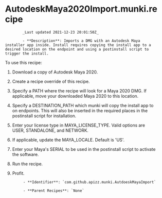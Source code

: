 # AutodeskMaya2020Import.munki.recipe

            _Last updated 2021-12-23 20:01:50Z_

            - **Description**: Imports a DMG with an Autodesk Maya installer app inside. Install requires copying the install app to a desired location on the endpoint and using a postinstall script to trigger the install.

To use this recipe:

1) Download a copy of Autodesk Maya 2020.
2) Create a recipe override of this recipe.
3) Specify a PATH where the recipe will look for a Maya 2020 DMG. If applicable, move your downloaded Maya 2020 to this location.
4) Specify a DESTINATION_PATH which munki will copy the install app to on endpoints. This will also be inserted in the required places in the postinstall script for installation.
5) Enter your license type in MAYA_LICENSE_TYPE. Valid options are USER, STANDALONE, and NETWORK.
6) If applicable, update the MAYA_LOCALE. Default is 'US'.
7) Enter your Maya's SERIAL to be used in the postinstall script to activate the software.
8) Run the recipe.
9) Profit.

            - **Identifier**: `com.github.apizz.munki.AutdoeskMayaImport`

            - **Parent Recipes**: `None`
